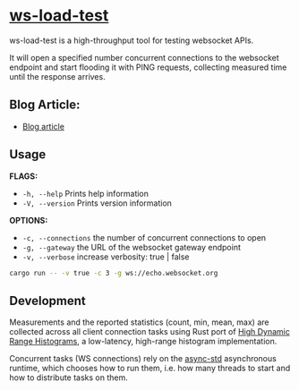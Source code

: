# [ws-load-test](https://github.com/fbielejec/ws-load-test)

ws-load-test is a high-throughput tool for testing websocket APIs.

It will open a specified number concurrent connections to the websocket endpoint and start flooding it with PING requests, collecting measured time until the response arrives.

## Blog Article:

* [Blog article](https://www.blog.nodrama.io/rust-websocket/)

## Usage

**FLAGS:**
- `-h, --help`      Prints help information
- `-V, --version`   Prints version information

**OPTIONS:**
- `-c, --connections`   the number of concurrent connections to open
- `-g, --gateway`       the URL of the websocket gateway endpoint
- `-v, --verbose`       increase verbosity: true | false

```bash
cargo run -- -v true -c 3 -g ws://echo.websocket.org
```

## Development

Measurements and the reported statistics (count, min, mean, max) are collected across all client connection tasks using Rust port of
[High Dynamic Range Histograms](https://github.com/HdrHistogram/HdrHistogram_rust), a low-latency, high-range histogram implementation.

Concurrent tasks (WS connections) rely on the [async-std](https://github.com/async-rs/async-std) asynchronous runtime, which chooses how to run them, i.e. how many threads to start and how to distribute tasks on them.
